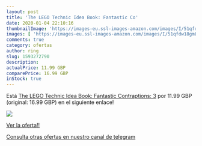 ```yaml
---
layout: post
title: 'The LEGO Technic Idea Book: Fantastic Co'
date: 2020-01-04 22:10:16
thumbnailImage: 'https://images-eu.ssl-images-amazon.com/images/I/51qfdw18gmL._SL200_.jpg'
images: [ 'https://images-eu.ssl-images-amazon.com/images/I/51qfdw18gmL._SL200_.jpg' ]
comments: true
category: ofertas
author: ring
slug: 1593272790
description:
actualPrice: 11.99 GBP
comparePrice: 16.99 GBP
inStock: true
---
```


Está [The LEGO Technic Idea Book: Fantastic Contraptions: 3](https://www.amazon.com/dp/1593272790/?tag=redken08-20) por 11.99 GBP (original: 16.99 GBP) en el siguiente enlace!

[![](https://images-eu.ssl-images-amazon.com/images/I/51qfdw18gmL._SL200_.jpg)](https://www.amazon.com/dp/1593272790/?tag=redken08-20)

[Ver la oferta!!](https://www.amazon.com/dp/1593272790/?tag=redken08-20)

[Consulta otras ofertas en nuestro canal de telegram](https://t.me/s/ofertas25)
